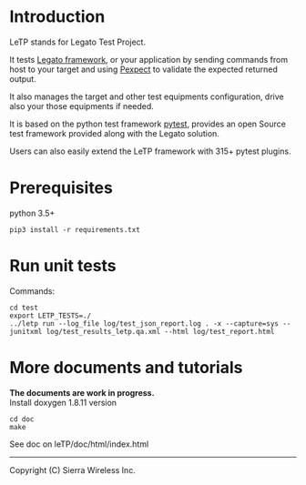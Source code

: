 # Introduction

LeTP stands for Legato Test Project.

It tests <A HREF="https://github.com/legatoproject/legato-af">
Legato framework</A>, or your application by sending commands from host to your target
and using <A HREF="https://pexpect.readthedocs.io/en/stable/">Pexpect</A>
to validate the expected returned output.

It also manages the target and other test equipments configuration,
drive also your those equipments if needed. <br>

It is based on the python test framework
 <A HREF="https://docs.pytest.org/en/stable/">pytest</A>,
provides an open Source test framework provided along with the Legato solution.

Users can also easily extend the LeTP framework with 315+ pytest plugins.

# Prerequisites
python 3.5+ <br>
```
pip3 install -r requirements.txt
```

# Run unit tests
Commands:
```
cd test
export LETP_TESTS=./
../letp run --log_file log/test_json_report.log . -x --capture=sys --junitxml log/test_results_letp.qa.xml --html log/test_report.html
```

# More documents and tutorials
**The documents are work in progress.** <br>
Install doxygen 1.8.11 version <br>
```
cd doc
make
```
See doc on leTP/doc/html/index.html

* * *
Copyright (C) Sierra Wireless Inc.
